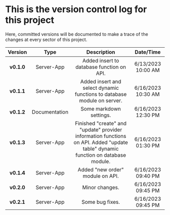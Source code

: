 # This is the **version control log** for this project
Here, committed versions will be documented to make a trace of the changes at every sector of this project.


|   Version    |     Type            |  Description                                                                                                                                 | Date/Time              |
| :---:        |    :----:           |     :---:                                                                                                                                    |:---:                   |
| **v0.1.0**   | Server-App          | Added insert to database function on API.                                                                                                    | 6/13/2023 10:00 AM     |
| **v0.1.1**   | Server-App          | Added insert and select dynamic functions to database module on server.                                                                      | 6/16/2023 10:30 AM     |
| **v0.1.2**   | Documentation       | Some markdown settings.                                                                                                                      | 6/16/2023 12:30 PM     |
| **v0.1.3**   | Server-App          | Finished "create" and "update" provider information functions on API.  Added "update table" dynamic function on database module.             | 6/16/2023 01:30 PM     |
| **v0.1.4**   | Server-App          | Added "new order" module on API.                                                                                                             | 6/16/2023 09:40 PM     |
| **v0.2.0**   | Server-App          | Minor changes.                                                                                                                               | 6/16/2023 09:45 PM     |
| **v0.2.1**   | Server-App          | Some bug fixes.                                                                                                                              | 6/16/2023 09:45 PM     |